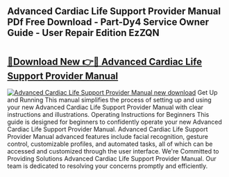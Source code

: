 ## Advanced Cardiac Life Support Provider Manual PDf Free Download - Part-Dy4 Service Owner Guide - User Repair Edition EzZQN

# <h2><a href="http://bc16704.oget.top/?id=Advanced+Cardiac+Life+Support+Provider+Manual">🔗Download New 👉🔴 Advanced Cardiac Life Support Provider Manual</a></h2>

[![Advanced Cardiac Life Support Provider Manual new download](https://i.imgur.com/5g1atiW.png)](http://bc16704.oget.top/?id=Advanced+Cardiac+Life+Support+Provider+Manual)
Get Up and Running This manual simplifies the process of setting up and using your new Advanced Cardiac Life Support Provider Manual with clear instructions and illustrations. Operating Instructions for Beginners This guide is designed for beginners to confidently operate your new Advanced Cardiac Life Support Provider Manual. Advanced Cardiac Life Support Provider Manual advanced features include facial recognition, gesture control, customizable profiles, and automated tasks, all of which can be accessed and customized through the user interface. We're Committed to Providing Solutions Advanced Cardiac Life Support Provider Manual. Our team is dedicated to resolving your concerns promptly and efficiently.
